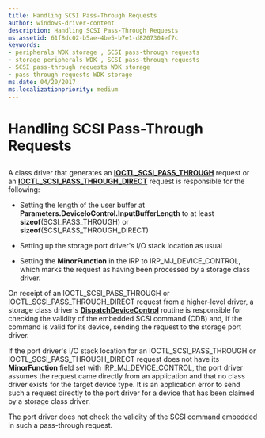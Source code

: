 ```yaml
---
title: Handling SCSI Pass-Through Requests
author: windows-driver-content
description: Handling SCSI Pass-Through Requests
ms.assetid: 61f8dc02-b5ae-4be5-b7e1-d8207304ef7c
keywords:
- peripherals WDK storage , SCSI pass-through requests
- storage peripherals WDK , SCSI pass-through requests
- SCSI pass-through requests WDK storage
- pass-through requests WDK storage
ms.date: 04/20/2017
ms.localizationpriority: medium
---
```


# Handling SCSI Pass-Through Requests


## <span id="ddk_handling_scsi_pass_through_requests_kg"></span><span id="DDK_HANDLING_SCSI_PASS_THROUGH_REQUESTS_KG"></span>


A class driver that generates an [**IOCTL\_SCSI\_PASS\_THROUGH**](https://msdn.microsoft.com/library/windows/hardware/ff560519) request or an [**IOCTL\_SCSI\_PASS\_THROUGH\_DIRECT**](https://msdn.microsoft.com/library/windows/hardware/ff560521) request is responsible for the following:

-   Setting the length of the user buffer at **Parameters.DeviceIoControl.InputBufferLength** to at least **sizeof**(SCSI\_PASS\_THROUGH) or **sizeof**(SCSI\_PASS\_THROUGH\_DIRECT)

-   Setting up the storage port driver's I/O stack location as usual

-   Setting the **MinorFunction** in the IRP to IRP\_MJ\_DEVICE\_CONTROL, which marks the request as having been processed by a storage class driver.

On receipt of an IOCTL\_SCSI\_PASS\_THROUGH or IOCTL\_SCSI\_PASS\_THROUGH\_DIRECT request from a higher-level driver, a storage class driver's [**DispatchDeviceControl**](https://msdn.microsoft.com/library/windows/hardware/ff543287) routine is responsible for checking the validity of the embedded SCSI command (CDB) and, if the command is valid for its device, sending the request to the storage port driver.

If the port driver's I/O stack location for an IOCTL\_SCSI\_PASS\_THROUGH or IOCTL\_SCSI\_PASS\_THROUGH\_DIRECT request does not have its **MinorFunction** field set with IRP\_MJ\_DEVICE\_CONTROL, the port driver assumes the request came directly from an application and that no class driver exists for the target device type. It is an application error to send such a request directly to the port driver for a device that has been claimed by a storage class driver.

The port driver does not check the validity of the SCSI command embedded in such a pass-through request.

 

 




